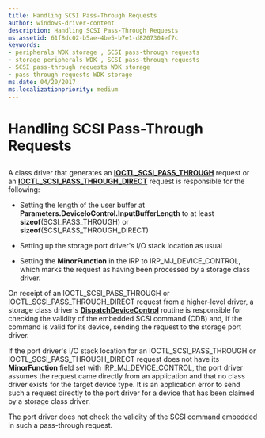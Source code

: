 ```yaml
---
title: Handling SCSI Pass-Through Requests
author: windows-driver-content
description: Handling SCSI Pass-Through Requests
ms.assetid: 61f8dc02-b5ae-4be5-b7e1-d8207304ef7c
keywords:
- peripherals WDK storage , SCSI pass-through requests
- storage peripherals WDK , SCSI pass-through requests
- SCSI pass-through requests WDK storage
- pass-through requests WDK storage
ms.date: 04/20/2017
ms.localizationpriority: medium
---
```


# Handling SCSI Pass-Through Requests


## <span id="ddk_handling_scsi_pass_through_requests_kg"></span><span id="DDK_HANDLING_SCSI_PASS_THROUGH_REQUESTS_KG"></span>


A class driver that generates an [**IOCTL\_SCSI\_PASS\_THROUGH**](https://msdn.microsoft.com/library/windows/hardware/ff560519) request or an [**IOCTL\_SCSI\_PASS\_THROUGH\_DIRECT**](https://msdn.microsoft.com/library/windows/hardware/ff560521) request is responsible for the following:

-   Setting the length of the user buffer at **Parameters.DeviceIoControl.InputBufferLength** to at least **sizeof**(SCSI\_PASS\_THROUGH) or **sizeof**(SCSI\_PASS\_THROUGH\_DIRECT)

-   Setting up the storage port driver's I/O stack location as usual

-   Setting the **MinorFunction** in the IRP to IRP\_MJ\_DEVICE\_CONTROL, which marks the request as having been processed by a storage class driver.

On receipt of an IOCTL\_SCSI\_PASS\_THROUGH or IOCTL\_SCSI\_PASS\_THROUGH\_DIRECT request from a higher-level driver, a storage class driver's [**DispatchDeviceControl**](https://msdn.microsoft.com/library/windows/hardware/ff543287) routine is responsible for checking the validity of the embedded SCSI command (CDB) and, if the command is valid for its device, sending the request to the storage port driver.

If the port driver's I/O stack location for an IOCTL\_SCSI\_PASS\_THROUGH or IOCTL\_SCSI\_PASS\_THROUGH\_DIRECT request does not have its **MinorFunction** field set with IRP\_MJ\_DEVICE\_CONTROL, the port driver assumes the request came directly from an application and that no class driver exists for the target device type. It is an application error to send such a request directly to the port driver for a device that has been claimed by a storage class driver.

The port driver does not check the validity of the SCSI command embedded in such a pass-through request.

 

 




